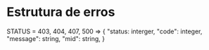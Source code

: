 # Estrutura de erros

STATUS = 403, 404, 407, 500 => {
  "status: interger,
  "code": integer,
  "message": string,
  "mid": string,
}